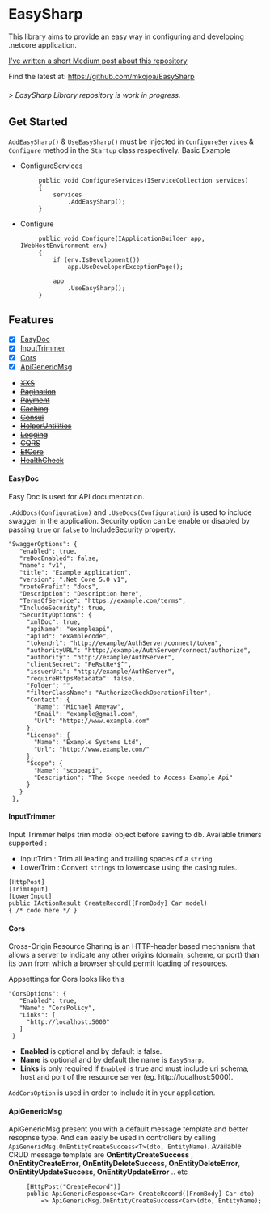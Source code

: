 # EasySharp
This library aims to provide an easy way in configuring and developing .netcore application.

   [I've written a short Medium post about this repository](https://medium.com)
   
Find the latest at: https://github.com/mkojoa/EasySharp

###### > EasySharp Library repository is work in progress.

## Get Started
`AddEasySharp()` & `UseEasySharp()` must be injected in `ConfigureServices` & `Configure` method in the `Startup` class respectively.
Basic Example

- ConfigureServices

   ```
        public void ConfigureServices(IServiceCollection services)
        {
            services
                .AddEasySharp();
        }
   ```

- Configure

   ```
        public void Configure(IApplicationBuilder app, IWebHostEnvironment env)
        {
            if (env.IsDevelopment())
                app.UseDeveloperExceptionPage();

            app
                .UseEasySharp();
        }
   ```

## Features
- [x] [EasyDoc](#EasyDoc)
- [X] [InputTrimmer](#InputTrimmer)
- [X] [Cors](#Cors)
- [X] [ApiGenericMsg](#ApiGenericMsg)
- [~~XXS~~](#XXS)
- [~~Pagination~~](#Pagination)
- [~~Payment~~](#Payment)
- [~~Caching~~](#Caching)
- [~~Consul~~](#Consul)
- [~~HelperUntilities~~](#HelperUntilities)
- [~~Logging~~](#Logging)
- [~~CQRS~~](#CQRS)
- [~~EfCore~~](#EfCore)
- [~~HealthCheck~~](#HealthCheck)
      
#### EasyDoc
Easy Doc is used for API documentation.

`.AddDocs(Configuration)` and `.UseDocs(Configuration)` is used to include swagger in the application.
 Security option can be enable or disabled by passing `true` or `false` to IncludeSecurity property.
 
 ```
"SwaggerOptions": {
    "enabled": true,
    "reDocEnabled": false,
    "name": "v1",
    "title": "Example Application",
    "version": ".Net Core 5.0 v1",
    "routePrefix": "docs",
    "Description": "Description here",
    "TermsOfService": "https://example.com/terms",
    "IncludeSecurity": true,
    "SecurityOptions": {
      "xmlDoc": true,
      "apiName": "exampleapi",
      "apiId": "examplecode",
      "tokenUrl": "http://example/AuthServer/connect/token",
      "authorityURL": "http://example/AuthServer/connect/authorize",
      "authority": "http://example/AuthServer",
      "clientSecret": "PeRstRe*$^",
      "issuerUri": "http://example/AuthServer",
      "requireHttpsMetadata": false,
      "Folder": "",
      "filterClassName": "AuthorizeCheckOperationFilter",
      "Contact": {
        "Name": "Michael Ameyaw",
        "Email": "example@gmail.com",
        "Url": "https://www.example.com"
      },
      "License": {
        "Name": "Example Systems Ltd",
        "Url": "http://www.example.com/"
      },
      "Scope": {
        "Name": "scopeapi",
        "Description": "The Scope needed to Access Example Api"
      }
    }
  },
```

#### InputTrimmer
Input Trimmer helps trim model object before saving to db. Available trimers supported :
 
 - InputTrim : Trim all leading and trailing spaces of a `string`
 - LowerTrim : Convert `strings` to lowercase using the casing rules.
 
 ```
 [HttpPost]
 [TrimInput]
 [LowerInput]
 public IActionResult CreateRecord([FromBody] Car model)
 { /* code here */ }
 ```
 
 #### Cors 
 Cross-Origin Resource Sharing  is an HTTP-header based mechanism that allows a server to indicate any other origins (domain, scheme, or port) than its own from which a browser should permit loading of resources.
 
 Appsettings for Cors looks like this
 
 ```
 "CorsOptions": {
    "Enabled": true,
    "Name": "CorsPolicy",
    "Links": [
      "http://localhost:5000"
    ]
  }
 ```
- **Enabled** is optional and by default is false.
- **Name** is optional and by default the name is `EasySharp`.
- **Links** is only required if `Enabled` is true and must include uri schema, host and port of the resource server (eg. http://localhost:5000).

`AddCorsOption` is used in order to include it in your application.


#### ApiGenericMsg 
ApiGenericMsg present you with a default message template and better resopnse type.
And can easly be used in controllers by calling `ApiGenericMsg.OnEntityCreateSuccess<T>(dto, EntityName)`.
Available CRUD message template are **OnEntityCreateSuccess** , **OnEntityCreateError**, **OnEntityDeleteSuccess**, **OnEntityDeleteError**, 
**OnEntityUpdateSuccess**, **OnEntityUpdateError** .. etc

```
     [HttpPost("CreateRecord")]
     public ApiGenericResponse<Car> CreateRecord([FromBody] Car dto) 
         => ApiGenericMsg.OnEntityCreateSuccess<Car>(dto, EntityName);
```
